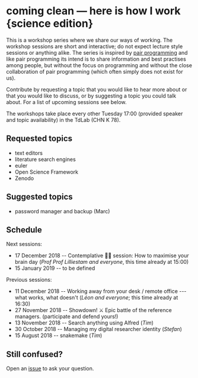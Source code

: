 # coming clean — here is how I work {science edition}

This is a workshop series where we share our ways of working. The workshop sessions are short and interactive; do not expect lecture style sessions or anything alike. The series is inspired by [pair programming](https://en.wikipedia.org/wiki/Pair_programming) and like pair programming its intend is to share information and best practises among people, but without the focus on programming and without the close collaboration of pair programming (which often simply does not exist for us).

Contribute by requesting a topic that you would like to hear more about or that you would like to discuss, or by suggesting a topic you could talk about. For a list of upcoming sessions see below.

The workshops take place every other Tuesday 17:00 (provided speaker and topic availability) in the TdLab (CHN K 78).

## Requested topics

* text editors
* literature search engines
* euler
* Open Science Framework
* Zenodo

## Suggested topics

* password manager and backup (Marc)

## Schedule

Next sessions:

* 17 December 2018 --  Contemplative 🎄🎅 session: How to maximise your brain day (_Prof Prof Lilliestam and everyone_, this time already at 15:00)
* 15 January 2019 -- to be defined

Previous sessions:

* 11 December 2018 -- Working away from your desk / remote office --- what works, what doesn't (_Léon and everyone_; this time already at 16:30)
* 27 November 2018 -- Showdown! ⚔️ Epic battle of the reference managers. (participate and defend yours!)
* 13 November 2018 -- Search anything using Alfred (_Tim_)
* 30 October 2018 -- Managing my digital researcher identity (_Stefan_)
* 15 August 2018 -- snakemake (_Tim_)

## Still confused?

Open an [issue](https://github.com/timtroendle/coming-clean-workshop-series/issues/new) to ask your question.
